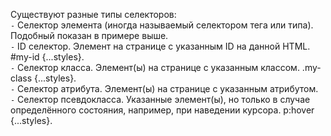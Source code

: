 Существуют разные типы селекторов: \
`-` Селектор элемента (иногда называемый селектором тега или типа). Подобный показан в примере выше. \
`-` ID селектор. Элемент на странице с указанным ID на данной HTML. #my-id {...styles}. \
`-` Селектор класса. Элемент(ы) на странице с указанным классом. .my-class {...styles}. \
`-` Селектор атрибута. Элемент(ы) на странице с указанным атрибутом. \
`-` Селектор псевдокласса. Указанные элемент(ы), но только в случае определённого состояния, например, при наведении курсора. p:hover {...styles}.
